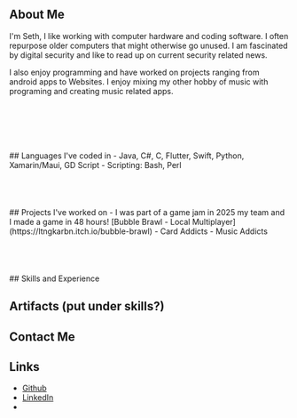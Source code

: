 
## About Me
I'm Seth, I like working with computer hardware and coding software. I often repurpose older computers that might otherwise go unused. I am fascinated by digital security and like to read up on current security related news.

I also enjoy programming and have worked on projects ranging from android apps to Websites. I enjoy mixing my other hobby of music with programing and creating music related apps.

<br/>
<br/>
<br/>
<br/>
<br/>
## Languages I've coded in
- Java, C#, C, Flutter, Swift, Python, Xamarin/Maui, GD Script
- Scripting: Bash, Perl

<br/>
<br/>
<br/>
<br/>
<br/>
## Projects I've worked on
- I was part of a game jam in 2025 my team and I made a game in 48 hours! [Bubble Brawl - Local Multiplayer](https://ltngkarbn.itch.io/bubble-brawl)
- Card Addicts
- Music Addicts

<br/>
<br/>
<br/>
<br/>
<br/>
## Skills and Experience


## Artifacts (put under skills?)


## Contact Me



## Links
- [Github](https://github.com/seth-palmer)
- [LinkedIn](https://www.linkedin.com/in/seth-palmer-6916b929a/)
- 
